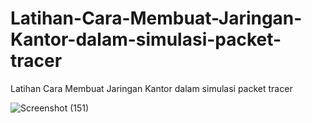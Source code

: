 # Latihan-Cara-Membuat-Jaringan-Kantor-dalam-simulasi-packet-tracer
Latihan Cara Membuat Jaringan Kantor dalam simulasi packet tracer

![Screenshot (151)](https://user-images.githubusercontent.com/57186921/123435615-52a7ba00-d600-11eb-8017-a8424621570a.png)

